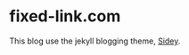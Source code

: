 # fixed-link.com

This blog use the jekyll blogging theme, [Sidey](https://github.com/ronv/sidey).


